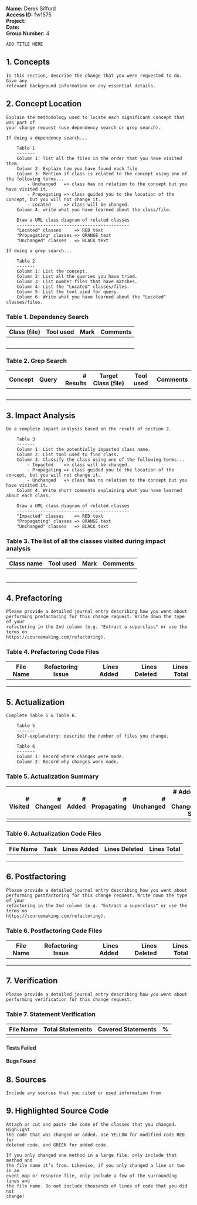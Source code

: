 **Name:** Derek Sifford \
**Access ID:** fw1575 \
**Project:** \
**Date:** \
**Group Number:** 4

    ADD TITLE HERE

## 1. Concepts

    In this section, describe the change that you were requested to do. Give any
    relevant background information or any essential details.

## 2. Concept Location

    Explain the methodology used to locate each significant concept that was part of
    your change request (use dependency search or grep search).

    If doing a dependency search...

        Table 1
        -------
        Column 1: list all the files in the order that you have visited them.
        Column 2: Explain how you have found each file
        Column 3: Mention if class is related to the concept using one of the following terms...
            - Unchanged   => class has no relation to the concept but you have visited it.
            - Propagating => class guided you to the location of the concept, but you will not change it.
            - Located     => class will be changed.
        Column 4: write what you have learned about the class/file.

        Draw a UML class diagram of related classes
        -------------------------------------------
        "Located" classes     => RED text
        "Propagating" classes => ORANGE text
        "Unchanged" classes   => BLACK text

    If doing a grep search...

        Table 2
        -------
        Column 1: List the concept.
        Column 2: List all the queries you have tried.
        Column 3: List number files that have matches.
        Column 4: List the "Located" classes/files.
        Column 5: List the tool used for query.
        Column 6: Write what you have learned about the "Located" classes/files.

### Table 1. Dependency Search

| Class (file) | Tool used | Mark | Comments |
| ------------ | --------- | ---- | -------- |
|              |           |      |          |
|              |           |      |          |
|              |           |      |          |
|              |           |      |          |
|              |           |      |          |

### Table 2. Grep Search

| Concept | Query | # Results | Target Class (file) | Tool used | Comments |
| ------- | ----- | --------: | ------------------- | --------- | -------- |
|         |       |           |                     |           |          |
|         |       |           |                     |           |          |
|         |       |           |                     |           |          |
|         |       |           |                     |           |          |
|         |       |           |                     |           |          |

## 3. Impact Analysis

    Do a complete impact analysis based on the result of section 2.

        Table 3
        -------
        Column 1: List the potentially impacted class name.
        Column 2: List tool used to find class.
        Column 3: Classify the class using one of the following terms...
            - Impacted    => class will be changed.
            - Propagating => class guided you to the location of the concept, but you will not change it.
            - Unchanged   => class has no relation to the concept but you have visited it.
        Column 4: Write short comments explaining what you have learned about each class.

        Draw a UML class diagram of related classes
        -------------------------------------------
        "Impacted" classes    => RED text
        "Propagating" classes => ORANGE text
        "Unchanged" classes   => BLACK text

### Table 3. The list of all the classes visited during impact analysis

| Class name | Tool used | Mark | Comments |
| ---------- | --------- | ---- | -------- |
|            |           |      |          |
|            |           |      |          |
|            |           |      |          |
|            |           |      |          |
|            |           |      |          |
|            |           |      |          |

## 4. Prefactoring

    Please provide a detailed journal entry describing how you went about
    performing prefactoring for this change request. Write down the type of your
    refactoring in the 2nd column (e.g. "Extract a superclass" or use the terms on
    https://sourcemaking.com/refactoring).

### Table 4. Prefactoring Code Files

| File Name | Refactoring Issue | Lines Added | Lines Deleted | Lines Total |
| --------- | ----------------- | ----------: | ------------: | ----------: |
|           |                   |             |               |             |
|           |                   |             |               |             |
|           |                   |             |               |             |

## 5. Actualization

    Complete Table 5 & Table 6.

        Table 5
        -------
        Self-explanatory: describe the number of files you change.

        Table 6
        -------
        Column 1: Record where changes were made.
        Column 2: Record why changes were made.

### Table 5. Actualization Summary

| # Visited | # Changed | # Added | # Propagating | # Unchanged | # Added to Changed Set |
| --------: | --------: | ------: | ------------: | ----------: | ---------------------: |
|           |           |         |               |             |                        |

### Table 6. Actualization Code Files

| File Name | Task | Lines Added | Lines Deleted | Lines Total |
| --------- | ---- | ----------: | ------------: | ----------: |
|           |      |             |               |             |
|           |      |             |               |             |
|           |      |             |               |             |

## 6. Postfactoring

    Please provide a detailed journal entry describing how you went about
    performing postfactoring for this change request. Write down the type of your
    refactoring in the 2nd column (e.g. "Extract a superclass" or use the terms on
    https://sourcemaking.com/refactoring).

### Table 6. Postfactoring Code Files

| File Name | Refactoring Issue | Lines Added | Lines Deleted | Lines Total |
| --------- | ----------------- | ----------: | ------------: | ----------: |
|           |                   |             |               |             |
|           |                   |             |               |             |
|           |                   |             |               |             |

## 7. Verification

    Please provide a detailed journal entry describing how you went about
    performing verification for this change request.

### Table 7. Statement Verification

| File Name | Total Statements | Covered Statements |   % |
| --------- | ---------------: | -----------------: | --: |
|           |                  |                    |     |

#### Tests Failed

#### Bugs Found

## 8. Sources

    Include any sources that you cited or used information from

## 9. Highlighted Source Code

    Attach or cut and paste the code of the classes that you changed. Highlight
    the code that was changed or added. Use YELLOW for modified code RED for
    deleted code, and GREEN for added code.

    If you only changed one method in a large file, only include that method and
    the file name it’s from. Likewise, if you only changed a line or two in an
    event map or resource file, only include a few of the surrounding lines and
    the file name. Do not include thousands of lines of code that you did not
    change!
